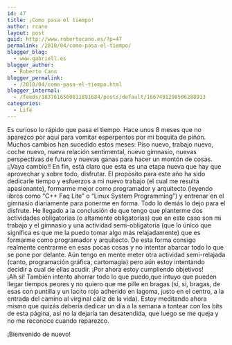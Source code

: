 ```yaml
---
id: 47
title: ¡Como pasa el tiempo!
author: rcano
layout: post
guid: http://www.robertocano.es/?p=47
permalink: /2010/04/como-pasa-el-tiempo/
blogger_blog:
  - www.gabriell.es
blogger_author:
  - Roberto Cano
blogger_permalink:
  - /2010/04/como-pasa-el-tiempo.html
blogger_internal:
  - /feeds/1837616560811891684/posts/default/1667491298506288913
categories:
  - Life
---
```

<div style="clear: both; text-align: center;">
</div>

Es curioso lo rápido que pasa el tiempo. Hace unos 8 meses que no aparezco por aquí para vomitar esperpentos por mi boquita de piñón. Muchos cambios han sucedido estos meses: Piso nuevo, trabajo nuevo, coche nuevo, nueva relación sentimental, nuevo gimnasio, nuevas perspectivas de futuro y nuevas ganas para hacer un montón de cosas. ¡¡Vaya cambio!! En fin, está claro que esta es una etapa nueva que hay que aprovechar y sobre todo, disfrutar. El propósito para este año ha sido dedicarle tiempo y esfuerzos a mi nuevo trabajo (el cual me resulta apasionante), formarme mejor como programador y arquitecto (leyendo iibros como &#8220;C++ Faq Lite&#8221; o &#8220;Linux System Programming&#8221;) y entrenar en el gimnasio diariamente para ponerme en forma. Todo lo demás lo dejo para el disfrute. He llegado a la conclusión de que tengo que planterme dos actividades obligatorias (o altamente obligatorias) que en este caso son mi trabajo y el gimnasio y una actividad semi-obligatoria (que lo único que significa es que me la puedo tomar algo más relajadamente) que es formarme como programador y arquitecto. De esta forma consigo realmente centrarme en esas pocas cosas y no intentar abarcar todo lo que se pone por delante. Aún tengo en mente meter otra actividad semi-relajada (canto, programación gráfica, cartomagia) pero aún estoy intentando decidir a cual de ellas acudir. ¡Por ahora estoy cumpliendo objetivos!  
¡Ah si! También intento ahorrar todo lo que puedo,que intuyo que pueden llegar tiempos peores y no quiero que me pille en bragas (sí, sí, bragas, de esas con puntilla y un lacito rojo adherido en lagoma, justo en el centro, a la entrada del camino al virginal cáliz de la vida). Estoy meditando ahora mismo que quizás debería dedicar un día a la semana a tontear con los bits de esta página, así no la dejaría tan desatendida, que luego se me queja y no me reconoce cuando reparezco.

¡Bienvenido de nuevo!